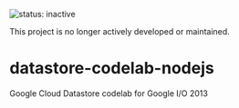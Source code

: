![status: inactive](https://img.shields.io/badge/status-inactive-red.svg)

This project is no longer actively developed or maintained.  

# datastore-codelab-nodejs
Google Cloud Datastore codelab for Google I/O 2013
